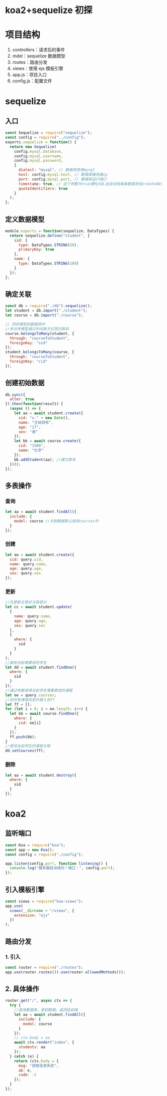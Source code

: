 # koa2+sequelize 初探

# 项目结构

1. controllers：请求后的事件
2. mdel：sequelize 数据模型
3. routes：路由分发
4. views：使用 ejs 模板引擎
5. app.js：项目入口
6. config.js：配置文件

# sequelize

## 入口

```javascript
const Sequelize = require("sequelize");
const config = require("../config");
exports.sequelize = function() {
  return new Sequelize(
    config.mysql.database,
    config.mysql.username,
    config.mysql.password,
    {
      dialect: "mysql", // 数据库使用mysql
      host: config.mysql.host, // 数据库服务器ip
      port: config.mysql.port, // 数据库运行端口
      timestamp: true, // 这个参数为true是MySQL会自动给每条数据添加createdAt和updateAt字段
      quoteIdentifiers: true
    }
  );
};
```

## 定义数据模型

```javascript
module.exports = function(sequelize, DataTypes) {
  return sequelize.define("student", {
    sid: {
      type: DataTypes.STRING(50),
      primaryKey: true
    },
    name: {
      type: DataTypes.STRING(100)
    }
  });
};
```

## 确定关联

```javascript
const db = require("./db").sequelize();
let student = db.import("./student");
let course = db.import("./course");

// 同步模型到数据库中
//多对多模型通过中间表方式简历联系
course.belongsToMany(student, {
  through: "courseToStudent",
  foreignKey: "sid"
});
student.belongsToMany(course, {
  through: "courseToStudent",
  foreignKey: "cid"
});
```

## 创建初始数据

```javascript
db.sync({
  alter: true
}).then(function(result) {
  (async () => {
    let aa = await student.create({
      sid: "s-" + new Date(),
      name: "王哒四号",
      age: "17",
      sex: "男"
    });
    let bb = await course.create({
      cid: "1104",
      name: "化学"
    });
    bb.addStudent(aa); //建立联系
  })();
});
```

## 多表操作

### 查询

```javascript
let aa = await student.findAll({
  include: {
    model: course //关联数据默认放到courses中
  }
});
```

### 创建

```javascript
let aa = await student.create({
  sid: query.sid,
  name: query.name,
  age: query.age,
  sex: query.sex
});
```

### 更新

```javascript
//先更新主表非关联部分
let cc = await student.update(
  {
    name: query.name,
    age: query.age,
    sex: query.sex
  },
  {
    where: {
      sid
    }
  }
);
//拿到当前需要改的学生
let dd = await student.findOne({
  where: {
    sid
  }
});
//通过参数获得当前学生需要更改的课程
let ee = query.courses;
//将所有课程找到并推入到ff
let ff = [];
for (let i = 0; i < ee.length; i++) {
  let bb = await course.findOne({
    where: {
      cid: ee[i]
    }
  });
  ff.push(bb);
}
//更改当前学生的课程关联
dd.setCourses(ff);
```

### 删除

```javascript
let aa = await student.destroy({
  where: {
    sid
  }
});
```

# koa2

## 监听端口

```javascript
const Koa = require("koa");
const app = new Koa();
const config = require("./config");

app.listen(config.port, function listening() {
  console.log("服务器启动成功！端口：", config.port);
});
```

## 引入模板引擎

```javascript
const views = require("koa-views");
app.use(
  views(__dirname + "/views", {
    extension: "ejs"
  })
);
```

## 路由分发

### 1. 引入

```javascript
const router = require("./routes");
app.use(router.routes()).use(router.allowedMethods());
```

## 2. 具体操作

```javascript
router.get("/", async ctx => {
  try {
    //查询数据库，拿到数据，返回给前端
    let aa = await student.findAll({
      include: {
        model: course
      }
    });
    // ctx.body = aa
    await ctx.render("index", {
      students: aa
    });
  } catch (e) {
    return (ctx.body = {
      msg: "获取信息失败",
      ab: e,
      code: -1
    });
  }
});
```
